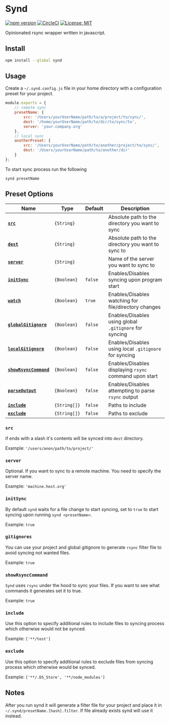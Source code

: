 # Synd
[![npm version](https://badge.fury.io/js/synd.svg)](https://badge.fury.io/js/synd)
[![CircleCI](https://circleci.com/gh/antonk52/synd.svg?style=shield)](https://circleci.com/gh/antonk52/synd)
[![License: MIT](https://img.shields.io/badge/License-MIT-brightgreen.svg)](https://opensource.org/licenses/MIT)

Opinionated rsync wrapper written in javascript.

## Install

```sh
npm install --global synd
```

## Usage

Create a `~/.synd.config.js` file in your home directory with a configuration preset for your project.

```js
module.exports = {
    // remote sync
    presetName: {
        src: '/Users/yourUserName/path/to/a/project/to/sync/',
        dest: '/home/yourUserName/path/to/dir/to/sync/to',
        server: 'your.company.org'
    },
    // local sync
    anotherPreset: {
        src: '/Users/yourUserName/path/to/another/project/to/sync/',
        dest: '/Users/yourUserName/path/to/another/dir'
    }
};
```

To start sync process run the following

```
synd presetName
```

## Preset Options

|Name                                        | Type         | Default | Description                                            |
|--------------------------------------------|--------------|---------|--------------------------------------------------------|
|**[`src`](#src)**                           | `{String}`   |         | Absolute path to the directory you want to sync        |
|**[`dest`](#dest)**                         | `{String}`   |         | Absolute path to the directory you want to sync to     |
|**[`server`](#server)**                     | `{String}`   |         | Name of the server you want to sync to                 |
|**[`initSync`](#initSync)**                 | `{Boolean}`  | `false` | Enables/Disables syncing upon program start            |
|**[`watch`](#watch)**                       | `{Boolean}`  | `true`  | Enables/Disables watching for file/directory changes   |
|**[`globalGitignore`](#gitignores)**        | `{Boolean}`  | `false` | Enables/Disables using global `.gitignore` for syncing |
|**[`localGitignore`](#gitignores)**         | `{Boolean}`  | `false` | Enables/Disables using local `.gitignore` for syncing  |
|**[`showRsyncCommand`](#showRsyncCommand)** | `{Boolean}`  | `false` | Enables/Disables displaying `rsync` command upon start |
|**[`parseOutput`](#parseOutput)**           | `{Boolean}`  | `false` | Enables/Disables attempting to parse `rsync` output    |
|**[`include`](#include)**                   | `{String[]}` | `false` | Paths to include                                       |
|**[`exclude`](#exclude)**                   | `{String[]}` | `false` | Paths to exclude                                       |

### `src`
if ends with a slash it's contents will be synced into `dest` directory.

Example: `'/users/anon/path/to/project/'`

### `server`
Optional. If you want to sync to a remote machine. You need to specify the server name.

Example: `'machine.host.org'`

### `initSync`
By default `synd` waits for a file change to start syncing, set to `true` to start syncing upon running `synd <presetName>`.

Example: `true`

### `gitignores`
You can use your project and global gitignore to generate `rsync` filter file to avoid syncing not wanted files.

Example: `true`

### `showRsyncCommand`
`Synd` uses `rsync` under the hood to sync your files. If you want to see what commands it generates set it to true.

Example: `true`

### `include`
Use this option to specify additional rules to include files to syncing process which otherwise would not be synced.

Example: `['**/test']`

### `exclude`
Use this option to specify additional rules to exclude files from syncing process which otherwise would be synced.

Example: `['**/.DS_Store', '**/node_modules']`

## Notes

After you run synd it will generate a filter file for your project and place it in `~/.synd/presetName.[hash].filter`. If file already exists synd will use it instead.
